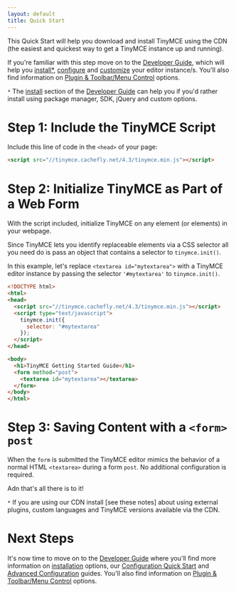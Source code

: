 ```yaml
---
layout: default
title: Quick Start
---
```


This Quick Start will help you download and install TinyMCE using the CDN (the easiest and quickest way to get a TinyMCE instance up and running).

If you're familiar with this step move on to the [Developer Guide](../developer-guide/), which will help you [install*](../developer-guide/install/), [configure](../developer-guide/configure/) and [customize](../developer-guide/customize/) your editor instance/s. You'll also find information on [Plugin & Toolbar/Menu Control](../developer-guide/customize/plugins/) options.

`*` The [install](../developer-guide/install/) section of the [Developer Guide](../developer-guide/) can help you if you'd rather install using package manager, SDK, jQuery and custom options.  



# Step 1: Include the TinyMCE Script

Include this line of code in the `<head>` of your page:

```html
<script src="//tinymce.cachefly.net/4.3/tinymce.min.js"></script>
```



# Step 2: Initialize TinyMCE as Part of a Web Form

With the script included, initialize TinyMCE on any element (or elements) in your webpage.

Since TinyMCE lets you identify replaceable elements via a CSS selector all you need do is pass an object that contains a selector to `tinymce.init()`.

In this example, let's replace `<textarea id="mytextarea">` with a TinyMCE editor instance by passing the selector `'#mytextarea'` to `tinymce.init()`.

```html
<!DOCTYPE html>
<html>
<head>
  <script src="//tinymce.cachefly.net/4.3/tinymce.min.js"></script>
  <script type="text/javascript">
    tinymce.init({
      selector: "#mytextarea"
    });
  </script>
</head>

<body>
  <h1>TinyMCE Getting Started Guide</h1>
  <form method="post">
    <textarea id="mytextarea"></textarea>
  </form>
</body>
</html>
```



# Step 3: Saving Content with a `<form>` `post`

When the `form` is submitted the TinyMCE editor mimics the behavior of a normal HTML `<textarea>` during a form `post`. No additional configuration is required.

Adn that's all there is to it!

`*` If you are using our CDN install [see these notes] about using external plugins, custom languages and TinyMCE versions available via the CDN.



# Next Steps

It's now time to move on to the [Developer Guide](../developer-guide) where you'll find more information on  [installation](../developer-guide/install/) options, our [Configuration Quick Start](../developer-guide/configure/) and [Advanced Configuration](../developer-guide/customize/) guides. You'll also find information on [Plugin & Toolbar/Menu Control](../developer-guide/customize/plugins/) options.
